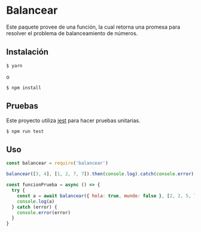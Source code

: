 # Balancear

Este paquete provee de una función, la cual retorna una promesa para resolver el problema de balanceamiento de números.

## Instalación

```
$ yarn
```

o

```
$ npm install
```

## Pruebas

Este proyecto utiliza [jest](https://jestjs.io) para hacer pruebas unitarias.

```
$ npm run test
```

## Uso

```javascript
const balancear = require('balancear')

balancear([3, 4], [1, 2, 7, 7]).then(console.log).catch(console.error)

const funcionPrueba = async () => {
  try {
    const a = await balancear({ hola: true, mundo: false }, [2, 2, 5, 77])
    console.log(a)
  } catch (error) {
    console.error(error)
  }
}
```